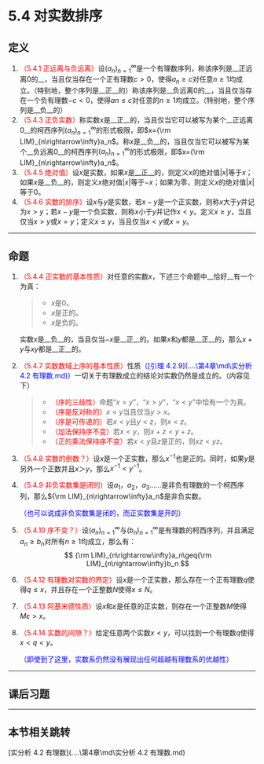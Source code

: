 # 5.4 对实数排序

## 定义

1. <font color=red>（5.4.1 正远离与负远离）</font>设$(a_n)_{n=1}^\infty$是一个有理数序列，称该序列是__正远离$0$的__，当且仅当存在一个正有理数$c>0$，使得$a_n≥c$对任意$n≥1$均成立。（特别地，整个序列是__正__的）称该序列是__负远离$0$的__，当且仅当存在一个负有理数$-c<0$，使得$an≤c$对任意的$n≥1$均成立。（特别地，整个序列是__负__的）
2. <font color=red>（5.4.3 正负实数）</font>称实数x是__正__的，当且仅当它可以被写为某个__正远离0__的柯西序列$(a_n)_{n=1}^\infty$的形式极限，即$x={\rm LIM}_{n\rightarrow\infty}a_n$。称x是__负__的，当且仅当它可以被写为某个__负远离0__的柯西序列$(a_n)_{n=1}^\infty$的形式极限，即$x={\rm LIM}_{n\rightarrow\infty}a_n$。
3. <font color=red>（5.4.5 绝对值）</font>设$x$是实数，如果$x$是__正__的，则定义x的绝对值$|x|$等于$x$；如果$x$是__负__的，则定义$x$绝对值$|x|$等于$-x$；如果为零，则定义$x$的绝对值$|x|$等于$0$。
4. <font color=red>（5.4.6 实数的排序）</font>设$x$与$y$是实数，若$x-y$是一个正实数，则称$x$大于$y$并记为$x>y$；若$x-y$是一个负实数，则称$x$小于$y$并记作$x<y$。定义$x≥y$，当且仅当$x>y$或$x=y$；定义$x≤y$，当且仅当$x<y$或$x=y$。

---

## 命题

1. <font color=red>（5.4.4 正实数的基本性质）</font>对任意的实数$x$，下述三个命题中__恰好__有一个为真：
   
   > * $x$是$0$。
   > * $x$是正的。
   > * $x$是负的。
   
   实数$x$是__负__的，当且仅当$-x$是__正__的。如果$x$和$y$都是__正__的，那么$x+y$与$xy$都是__正__的。
   
2. <font color=red>（5.4.7 实数数域上序的基本性质）</font>性质<font color=blue>（[引理 4.2.9](..\..\第4章\md\实分析 4.2 有理数.md)）</font>一切关于有理数成立的结论对实数仍然是成立的。（内容见下）
   
   > * <font color=red>（序的三歧性）</font>命题“$x=y$”，“$x>y$”，“$x<y$”中恰有一个为真。
   > * <font color=red>（序是反对称的）</font>$x<y$当且仅当$y>x$。
   > * <font color=red>（序是可传递的）</font>若$x<y$且$y<z$，则$x<z$。
   > * <font color=red>（加法保持序不变）</font>若$x<y$，则$x+z<y+z$。
   > * <font color=red>（正的乘法保持序不变）</font>若$x<y$且$z$是正的，则$xz<yz$。
   
3. <font color=red>（5.4.8 实数的倒数？）</font>设$x$是一个正实数，那么$x^{-1}$也是正的。同时，如果$y$是另外一个正数并且$x＞y$，那么$x^{-1}<y^{-1}$。

4. <font color=red>（5.4.9 非负实数集是闭的）</font>设$a_1$，$a_2$，$a_3$……是非负有理数的一个柯西序列，那么${\rm LIM}_{n\rightarrow\infty}a_n$是非负实数。

   <font color=blue>（也可以说成非负实数集是闭的，而正实数集是开的）</font>

5. <font color=red>（5.4.10 序不变？）</font>设$(a_n)_{n=1}^\infty$与$(b_n)_{n=1}^\infty$是有理数的柯西序列，并且满足$a_n≥b_n$对所有$n≥1$均成立，那么有：
     $$
     {\rm LIM}_{n\rightarrow\infty}a_n\geq{\rm LIM}_{n\rightarrow\infty}b_n
     $$
     
6. <font color=red>（5.4.12 有理数对实数的界定）</font>设$x$是一个正实数，那么存在一个正有理数$q$使得$q≤x$，并且存在一个正整数$N$使得$x≤N$。

7. <font color=red>（5.4.13 阿基米德性质）</font>设$x$和$\varepsilon$是任意的正实数，则存在一个正整数$M$使得$M\varepsilon>x$。

6. <font color=red>（5.4.14 实数的间隙？）</font>给定任意两个实数$x<y$，可以找到一个有理数$q$使得$x<q<y$。
   
   <font color=blue>（即使到了这里，实数系仍然没有展现出任何超越有理数系的优越性）</font>

---

## 课后习题

---

## 本节相关跳转

[实分析 4.2 有理数](..\..\第4章\md\实分析 4.2 有理数.md)
